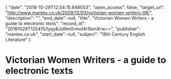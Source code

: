 {
  "date": "2018-10-29T12:54:15.846053", 
  "open_access": false, 
  "target_url": "http://www.mantex.co.uk/2009/12/03/victorian-women-writers-08/", 
  "description": "", 
  "end_date": null, 
  "title": "Victorian Women Writers - a guide to electronic texts", 
  "record_id": "20181029T125415/Iyqy8JxNm0rmot4r5kmXrw==", 
  "publisher": "mantex.co.uk", 
  "start_date": null, 
  "subject": "19th Century English Literature"
}

# Victorian Women Writers - a guide to electronic texts

